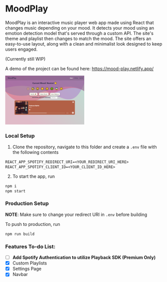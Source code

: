 # MoodPlay

MoodPlay is an interactive music player web app made using React that changes music depending on your mood. It detects your mood using an emotion detection model that's  served through a custom API. The site's theme and playlist then changes to match the mood. The site offers an easy-to-use layout, along with a clean and minimalist look designed to keep users engaged.  

(Currently still WIP)

A demo of the project can be found here: https://mood-play.netlify.app/

<img src=assets/screenshot.png width=50% height=50%>

### Local Setup
1. Clone the repository, navigate to this folder and create a `.env` file with the following contents 
```
REACT_APP_SPOTIFY_REDIRECT_URI=<YOUR_REDIRECT_URI_HERE>
REACT_APP_SPOTIFY_CLIENT_ID=<YOUR_CLIENT_ID_HERE>
```

2. To start the app, run
```
npm i
npm start
```

### Production Setup
**NOTE**: Make sure to change your redirect URI in `.env` before building

To push to production, run
```
npm run build
```




### Features To-do List:
- [ ] **Add Spotify Authentication to utilize Playback SDK  (Premium Only)**
- [x] Custom Playlists
- [x] Settings Page
- [x] Navbar